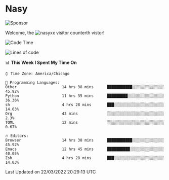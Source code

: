 # Nasy

<!--
<p align="center">
<img height="200" src="https://github-readme-stats.vercel.app/api?username=nasyxx&count_private=true&show_icons=true&theme=dracula&include_all_commits=true"/>
<img height="200" src="https://github-readme-stats.vercel.app/api/top-langs/?username=nasyxx&theme=dracula&hide=html,jupyter+notebook&count_private=true&show_icons=true"/>
</p>

  
----------------
-->

![Sponsor](https://img.shields.io/static/v1.svg?label=Sponsor&message=%E2%9D%A4&logo=GitHub&style=flat&color=pink)
 
Welcome, the ![nasyxx visitor counter](https://count.getloli.com/get/@nasyxx?theme=rule34)th vistor!
 
<!--START_SECTION:waka-->
![Code Time](http://img.shields.io/badge/Code%20Time-2%2C059%20hrs%2053%20mins-blue)

![Lines of code](https://img.shields.io/badge/From%20Hello%20World%20I%27ve%20Written-5%20Million%20lines%20of%20code-blue)

📊 **This Week I Spent My Time On** 

```text
⌚︎ Time Zone: America/Chicago

💬 Programming Languages: 
Other                    14 hrs 38 mins      ███████████░░░░░░░░░░░░░░   45.92% 
Python                   11 hrs 35 mins      █████████░░░░░░░░░░░░░░░░   36.36% 
sh                       4 hrs 28 mins       ███░░░░░░░░░░░░░░░░░░░░░░   14.03% 
Org                      43 mins             ░░░░░░░░░░░░░░░░░░░░░░░░░   2.3% 
TOML                     12 mins             ░░░░░░░░░░░░░░░░░░░░░░░░░   0.67%

🔥 Editors: 
Browser                  14 hrs 38 mins      ███████████░░░░░░░░░░░░░░   45.92% 
Emacs                    12 hrs 45 mins      ██████████░░░░░░░░░░░░░░░   40.05% 
Zsh                      4 hrs 28 mins       ███░░░░░░░░░░░░░░░░░░░░░░   14.03%

```


 Last Updated on 22/03/2022 20:29:13 UTC
<!--END_SECTION:waka-->

<!-- ![visitors](https://visitor-badge.laobi.icu/badge?page_id=nasyxx.nasyxx) -->
